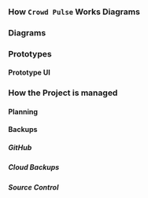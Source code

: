 ### How `Crowd Pulse` Works Diagrams

### Diagrams

### Prototypes

#### Prototype UI

### How the Project is managed

#### Planning

#### Backups

##### GitHub

##### Cloud Backups

##### Source Control
